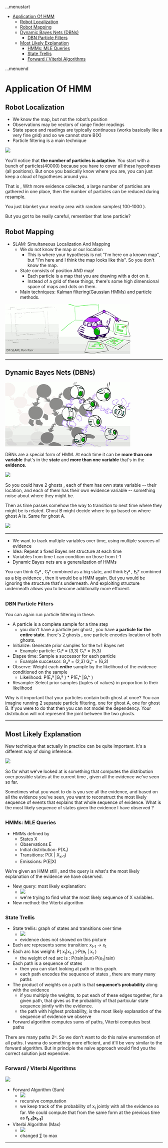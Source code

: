 ...menustart

- [Application Of HMM](#707c429b9c8c69d66ffa62008078d67c)
    - [Robot Localization](#cb8f3326ecf05b343100368b1fce61b4)
    - [Robot Mapping](#456efe59f69acce2f3949ed5ec0af420)
    - [Dynamic Bayes Nets (DBNs)](#e2237c4bb83f0a39f439746f01a1814f)
        - [DBN Particle Filters](#8b6016f7e9c11348859d14b1b2968de6)
    - [Most Likely Explanation](#acde5ccfd9d402faf86e320b802cdf2e)
        - [HMMs: MLE Queries](#a6f1a19a2e48162ea4decdd5eebe0d71)
        - [State Trellis](#9505b7524724df56002d7434a8ab6d4d)
        - [Forward / Viterbi Algorithms](#d1b64f8404dac1019eb7a414a8e5f21c)

...menuend


<h2 id="707c429b9c8c69d66ffa62008078d67c"></h2>


# Application Of HMM


<h2 id="cb8f3326ecf05b343100368b1fce61b4"></h2>


## Robot Localization 

- We know the map, but not the robot’s position
- Observations may be vectors of range finder readings
- State space and readings are typically continuous (works basically like a very fine grid) and so we cannot store B(X)
- Particle filtering is a main technique


![](../imgs/cs188_hmm_app_robot_localization.png)

You'll notice that **the number of particles is adaptive**. You start with a bunch of particles(40000) because you have to cover all these hypotheses (all positions). But once you basically know where you are, you can just keep a cloud of hypotheses around you. 

That is , With more evidence collected, a large number of particles are gathered in one place, then the number of particles can be reduced during resample.

You just blanket your nearby area with random samples( 100-1000 ).

But you got to be really careful, remember that lone particle?



<h2 id="456efe59f69acce2f3949ed5ec0af420"></h2>


## Robot Mapping

- SLAM: Simultaneous Localization And Mapping
    - We do not know the map or our location
        - This is where your hypothesis is not "I'm here on a known map", but "I'm here and I think the map looks like this". So you don't know the map.
    - State consists of position AND map!
        - Each particle is a map that you are drawing with a dot on it.
        - Instead of a grid of these things, there's some high dimensional space of maps and dots on them.
    - Main techniques: Kalman filtering(Gaussian HMMs) and particle methods.

![](../imgs/cs188_hmm_appli_robot_mapping.png)




---

<h2 id="e2237c4bb83f0a39f439746f01a1814f"></h2>


## Dynamic Bayes Nets (DBNs)

![](../imgs/cs_188_dynamic_bayes_net.png)

DBNs are a special form of HMM. At each time it can be **more than one variable** that's in the **state** and **more than one variable** that's in the **evidence**. 

![](../imgs/cs188_hmm_app_DBNs.png)

So you could have 2 ghosts , each of them has own state variable -- their location, and each of them has their own evidence variable -- something noise about where they might be. 

Then as time passes somehow the way to transition to next time where they might be is related. Ghost B might decide where to go based on where ghost A is. Same for ghost A. 


![](../imgs/cs188_hmm_app_DBNs_trans.png)

---

- We want to track multiple variables over time, using multiple sources of evidence
- Idea: Repeat a fixed Bayes net structure at each time
- Variables from time t can condition on those from t-1
- Dynamic Bayes nets are a generalization of HMMs

You can think G<sub>t</sub>ª , G<sub>t</sub>ᵇ combined as a big state, and think E<sub>t</sub>ª , E<sub>t</sub>ᵇ combined as a big evidence , then it would be a HMM again. But you would be ignoring the structure that's underneath.  And exploiting structure underneath allows you to become additonally more efficient.

<h2 id="8b6016f7e9c11348859d14b1b2968de6"></h2>


### DBN Particle Filters

You can again run particle filtering in these. 

- A particle is a complete sample for a time step
    - you don't have a particle per ghost , you have **a particle for the entire state**. there's 2 ghosts , one particle encodes location of both ghosts.
- Initialize: Generate prior samples for the t=1 Bayes net
    - Example particle: G₁ª = (3,3) G₁ᵇ = (5,3)
- Elapse time: Sample a successor for each particle 
    - Example successor: G₂ª = (2,3) G₂ᵇ = (6,3)
- Observe: Weight each ***entire*** sample by the likelihood of the evidence conditioned on the sample
    - Likelihood: P(E₁ª |G₁ª ) * P(E₁ᵇ |G₁ᵇ ) 
- Resample: Select prior samples (tuples of values) in proportion to their likelihood

Why is it important that your particles contain both ghost at once? You can imagine running 2 separate particle filtering, one for ghost A, one for ghost B. If you were to do that then you can not model the dependency. Your distribution will not represent the joint between the two ghosts. 

---

<h2 id="acde5ccfd9d402faf86e320b802cdf2e"></h2>


## Most Likely Explanation

New technique that actually in practice can be quite important. It's a different way of doing inference. 

![](../imgs/cs188_hmm_MLE.png)

So far what we've looked at is something that computes the distribution over possible states at the current time , given all the evidence we've seen so far.

Sometimes what you want to do is you see all the evidence, and based on all the evidence you've seen, you want to reconstruct the most likely sequence of events that explains that whole sequence of evidence.  What is the most likely sequence of states given the evidence I have observed ?

<h2 id="a6f1a19a2e48162ea4decdd5eebe0d71"></h2>


### HMMs: MLE Queries

- HMMs defined by
    - States X
    - Observations E
    - Initial distribution: P(X₁)
    - Transitions: P(X | X<sub>x-1</sub>)
    - Emissions: P(E|X)

We're given an HMM still , and the query is what's the most likely explanation of the evidence we have observed. 

- New query: most likely explanation:
    - ![](../imgs/cs188_hmm_app_mle_query.png)
    - we're trying to find what the most likely sequence of X variables. 
- New method: the Viterbi algorithm


<h2 id="9505b7524724df56002d7434a8ab6d4d"></h2>


### State Trellis

- State trellis: graph of states and transitions over time
    - ![][1]
    - evidence does not showed on this picture
- Each arc represents some transition: x<sub>t-1</sub> → x<sub>t</sub>
- Each arc has weight: P( x<sub>t</sub>|x<sub>t-1</sub> )·P(e<sub>t</sub> | x<sub>t</sub> )
    - the weight of red arc is : P(rain|sun)·P(e₂|rain)
- Each path is a sequence of states
    - then you can start looking at path in this graph.
    - each path encodes the sequence of states , there are many many paths
- The product of weights on a path is that **sequence’s probability** along with the evidence
    - if you multiply the weights, to put each of these edges together, for a given path, that gives us the probability of that particular state sequence jointly with the evidence. 
    - the path with highest probability, is the most likely explanation of the sequence of evidence we observe
- Forward algorithm computes sums of paths, Viterbi computes best paths

There are many paths 2ᴺ. So we don't want to do this naive enumeration of all paths. I wanna do something more efficient, and it'll be very similar to the forward algorithm. But in principle the naive approach would find you the correct solution just expensive.


<h2 id="d1b64f8404dac1019eb7a414a8e5f21c"></h2>


### Forward / Viterbi Algorithms

![][1]


- Forward Algorithm (Sum)
    - ![](../imgs/cs188_hmm_app_forward_algorithm.png)
    - recursive computation 
    - we keep track of the probability of x<sub>t</sub> jointly with all the evidence so far. We could compute that from the same form at the previous time as **f<sub>t-1</sub>[x<sub>t-1</sub>]**
- Viterbi Algorithm (Max)
    - ![](../imgs/cs188_hmm_app_viterbi_algorithm.png)
    - changed ∑ to max


---

 [1]: ../imgs/cs188_hmm_app_state_trellis.png



